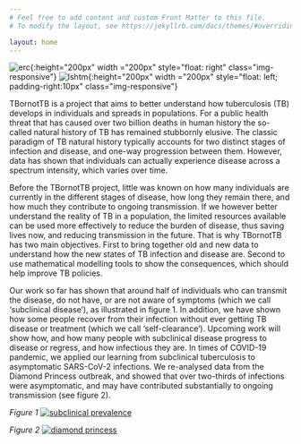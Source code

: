 ```yaml
---
# Feel free to add content and custom Front Matter to this file.
# To modify the layout, see https://jekyllrb.com/docs/themes/#overriding-theme-defaults

layout: home
---
```


![erc](../images/erc-logo.jpg){:height="200px" width ="200px" style="float: right" class="img-responsive"}
![lshtm](../images/lshtm-logo.png){:height="200px" width ="200px" style="float: left; padding-right:10px" class="img-responsive"}


TBornotTB is a project that aims to better understand how tuberculosis (TB) develops in individuals and spreads in populations. For a public health threat that has caused over two billion deaths in human history the so-called natural history of TB has remained stubbornly elusive. The classic paradigm of TB natural history typically accounts for two distinct stages of infection and disease, and one-way progression between them. However, data has shown that individuals can actually experience disease across a spectrum intensity, which varies over time. 

Before the TBornotTB project, little was known on how many individuals are currently in the different stages of disease, how long they remain there, and how much they contribute to ongoing transmission. If we however better understand the reality of TB in a population, the limited resources available can be used more effectively to reduce the burden of disease, thus saving lives now, and reducing transmission in the future. 
That is why TBornotTB has two main objectives. First to bring together old and new data to understand how the new states of TB infection and disease are. Second to use mathematical modelling tools to show the consequences, which should help improve TB policies. 

Our work so far has shown that around half of individuals who can transmit the disease, do not have, or are not aware of symptoms (which we call ‘subclinical disease’), as illustrated in figure 1. In addition, we have shown how some people recover from their infection without ever getting TB disease or treatment (which we call ‘self-clearance’). Upcoming work will show how, and how many people with subclinical disease progress to disease or regress, and how infectious they are. In times of COVID-19 pandemic, we applied our learning from subclinical tuberculosis to asymptomatic SARS-CoV-2 infections. We re-analysed data from the Diamond Princess outbreak, and showed that over two-thirds of infections were asymptomatic, and may have contributed substantially to ongoing transmission (see figure 2). 

*Figure 1*
[![subclinical prevalence](../images/subclinical-prevalence.png)](https://doi.org/10.1093/cid/ciaa1402)

*Figure 2*
[![diamond princess](../images/diamond-princess.png)](https://doi.org/10.7554/eLife.58699)



